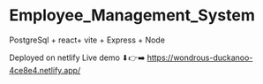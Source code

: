 # Employee_Management_System
 PostgreSql + react+ vite + Express + Node


Deployed on netlify
Live demo ⬇👉➡️
https://wondrous-duckanoo-4ce8e4.netlify.app/
